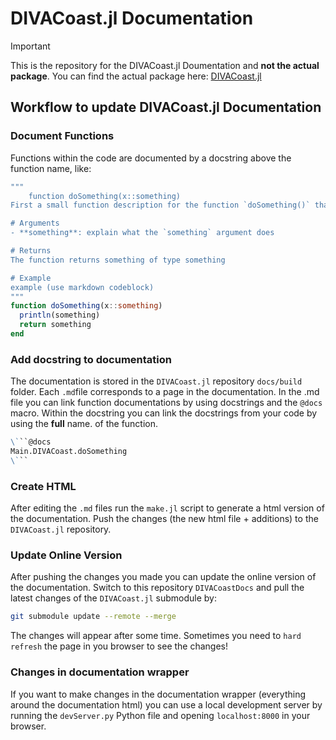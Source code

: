 # DIVACoast.jl Documentation

> [!IMPORTANT]
> This is the repository for the DIVACoast.jl Doumentation and **not the actual package**. You can find the actual package here: [DIVACoast.jl](https://github.com/GlobalClimateForum/DIVACoast.jl)

## Workflow to update DIVACoast.jl Documentation

### Document Functions
Functions within the code are documented by a docstring above the function name, like:
```julia
"""
    function doSomething(x::something)
First a small function description for the function `doSomething()` that does something.

# Arguments
- **something**: explain what the `something` argument does

# Returns
The function returns something of type something

# Example
example (use markdown codeblock)
"""
function doSomething(x::something)
  println(something)
  return something
end
```

### Add docstring to documentation
The documentation is stored in the `DIVACoast.jl` repository `docs/build` folder. Each `.md`file corresponds to a page in the documentation. In the .md file
you can link function documentations by using docstrings and the `@docs` macro. Within the docstring you can link the docstrings from your code by using the **full** name.
of the function. 

```markdown
\```@docs
Main.DIVACoast.doSomething
\```
```

### Create HTML
After editing the `.md` files run the `make.jl` script to generate a html version of the documentation. Push the changes (the new html file + additions) to the `DIVACoast.jl` repository. 

### Update Online Version
After pushing the changes you made you can update the online version of the documentation. Switch to this repository `DIVACoastDocs` and pull the latest changes of the `DIVACoast.jl` submodule by:

```bash
git submodule update --remote --merge
```
The changes will appear after some time. Sometimes you need to `hard refresh` the page in you browser to see the changes!

### Changes in documentation wrapper
If you want to make changes in the documentation wrapper (everything around the documentation html) you can use a local development server by running the 
`devServer.py` Python file and opening `localhost:8000` in your browser.
